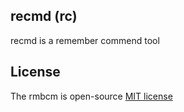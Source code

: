 recmd (rc)
-----------

recmd is a remember commend tool



## License
The rmbcm is open-source [MIT license](https://opensource.org/licenses/MIT)

